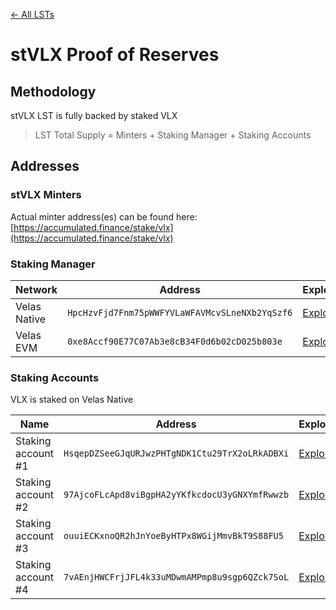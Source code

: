 [← All LSTs](../README.md)
# stVLX Proof of Reserves

## Methodology
stVLX LST is fully backed by staked VLX
> LST Total Supply = Minters + Staking Manager + Staking Accounts

## Addresses

### stVLX Minters
Actual minter address(es) can be found here:<br />
[https://accumulated.finance/stake/vlx](https://accumulated.finance/stake/vlx)

### Staking Manager
| Network | Address | Explorer |
| -- | -- | -- |
| Velas Native | `HpcHzvFjd7Fnm75pWWFYVLaWFAVMcvSLneNXb2YqSzf6` | [Explorer](https://native.velas.com/address/HpcHzvFjd7Fnm75pWWFYVLaWFAVMcvSLneNXb2YqSzf6) |
| Velas EVM | `0xe8Accf90E77C07Ab3e8cB34F0d6b02cD025b803e` | [Explorer](https://evmexplorer.velas.com/address/0xe8Accf90E77C07Ab3e8cB34F0d6b02cD025b803e) |

### Staking Accounts
VLX is staked on Velas Native

| Name | Address | Explorer |
| -- | -- | -- |
| Staking account #1 | `HsqepDZSeeGJqURJwzPHTgNDK1Ctu29TrX2oLRkADBXi` | [Explorer](https://native.velas.com/address/HsqepDZSeeGJqURJwzPHTgNDK1Ctu29TrX2oLRkADBXi) |
| Staking account #2 | `97AjcoFLcApd8viBgpHA2yYKfkcdocU3yGNXYmfRwwzb` | [Explorer](https://native.velas.com/address/97AjcoFLcApd8viBgpHA2yYKfkcdocU3yGNXYmfRwwzb) |
| Staking account #3 | `ouuiECKxnoQR2hJnYoeByHTPx8WGijMmvBkT9S88FU5` | [Explorer](https://native.velas.com/address/ouuiECKxnoQR2hJnYoeByHTPx8WGijMmvBkT9S88FU5) |
| Staking account #4 | `7vAEnjHWCFrjJFL4k33uMDwmAMPmp8u9sgp6QZck7SoL` | [Explorer](https://native.velas.com/address/7vAEnjHWCFrjJFL4k33uMDwmAMPmp8u9sgp6QZck7SoL) |
